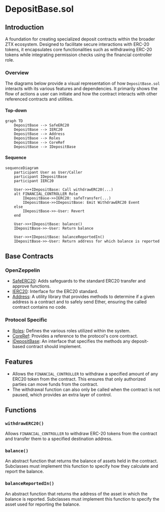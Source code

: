 # DepositBase.sol

## Introduction
A foundation for creating specialized deposit contracts within the broader ZTX ecosystem. Designed to facilitate secure interactions with ERC-20 tokens, it encapsulates core functionalities such as withdrawing ERC-20 tokens while integrating permission checks using the financial controller role.

### Overview
The diagrams below provide a visual representation of how `DepositBase.sol` interacts with its various features and dependencies. It primarily shows the flow of actions a user can initiate and how the contract interacts with other referenced contracts and utilities.

#### Top-down
```mermaid
graph TD
    DepositBase --> SafeERC20
    DepositBase --> IERC20
    DepositBase --> Address
    DepositBase --> Roles
    DepositBase --> CoreRef
    DepositBase --> IDepositBase
```

#### Sequence
```mermaid
sequenceDiagram
    participant User as User/Caller
    participant IDepositBase
    participant IERC20

    User->>+IDepositBase: Call withdrawERC20(...)
    alt FINANCIAL_CONTROLLER Role
        IDepositBase->>IERC20: safeTransfer(...)
        IDepositBase->>IDepositBase: Emit WithdrawERC20 Event
    else
        IDepositBase->>-User: Revert
    end

    User->>+IDepositBase: balance()
    IDepositBase->>-User: Return balance

    User->>+IDepositBase: balanceReportedIn()
    IDepositBase->>-User: Return address for which balance is reported
```

## Base Contracts
### OpenZeppelin
- [SafeERC20](https://github.com/OpenZeppelin/openzeppelin-contracts/blob/master/contracts/token/ERC20/utils/SafeERC20.sol): Adds safeguards to the standard ERC20 transfer and approve functions.
- [IERC20](https://github.com/OpenZeppelin/openzeppelin-contracts/blob/master/contracts/token/ERC20/IERC20.sol): Interface for the ERC20 standard.
- [Address](https://github.com/OpenZeppelin/openzeppelin-contracts/blob/master/contracts/utils/Address.sol):  A utility library that provides methods to determine if a given address is a contract and to safely send Ether, ensuring the called contract contains no code.
### Protocol Specific
- [Roles](https://github.com/ZTX-Foundation/tuxedo/blob/develop/src/core/Roles.sol): Defines the various roles utilized within the system.
- [CoreRef](https://github.com/ZTX-Foundation/tuxedo/blob/develop/src/refs/CoreRef.sol): Provides a reference to the protocol's core contract.
- [IDepositBase](https://github.com/ZTX-Foundation/tuxedo/blob/develop/src/finance/IDepositBase.sol): An interface that specifies the methods any deposit-based contract should implement.

## Features
- Allows the `FINANCIAL_CONTROLLER` to withdraw a specified amount of any ERC20 token from the contract. This ensures that only authorized parties can move funds from the contract.
- The withdrawal function can also only be called when the contract is not paused, which provides an extra layer of control.

## Functions
### `withdrawERC20()`
Allows `FINANCIAL_CONTROLLER` to withdraw ERC-20 tokens from the contract and transfer them to a specified destination address.

### `balance()`
An abstract function that returns the balance of assets held in the contract. Subclasses must implement this function to specify how they calculate and report the balance.

### `balanceReportedIn()`
An abstract function that returns the address of the asset in which the balance is reported. Subclasses must implement this function to specify the asset used for reporting the balance.
